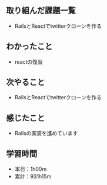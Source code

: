 ## 取り組んだ課題一覧
- RailsとReactでtwitterクローンを作る
## わかったこと
- reactの復習
## 次やること
- RailsとReactでtwitterクローンを作る
## 感じたこと
- Railsの実装を進めています
## 学習時間
- 本日：1h00m
- 累計：931h15m
